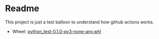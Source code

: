 # Readme

This project is just a test balloon to understand how github actions works.

* Wheel: [python_test-0.1.0-py3-none-any.whl](_site/dist/python_test-0.1.0-py3-none-any.whl)
